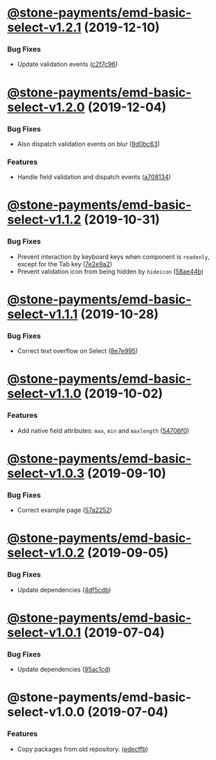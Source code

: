 # [@stone-payments/emd-basic-select-v1.2.1](https://github.com/stone-payments/emerald-web-framework/compare/@stone-payments/emd-basic-select-v1.2.0...@stone-payments/emd-basic-select-v1.2.1) (2019-12-10)


### Bug Fixes

* Update validation events ([c2f7c96](https://github.com/stone-payments/emerald-web-framework/commit/c2f7c96))

# [@stone-payments/emd-basic-select-v1.2.0](https://github.com/stone-payments/emerald-web-framework/compare/@stone-payments/emd-basic-select-v1.1.2...@stone-payments/emd-basic-select-v1.2.0) (2019-12-04)


### Bug Fixes

* Also dispatch validation events on blur ([9d0bc63](https://github.com/stone-payments/emerald-web-framework/commit/9d0bc63))


### Features

* Handle field validation and dispatch events ([a708134](https://github.com/stone-payments/emerald-web-framework/commit/a708134))

# [@stone-payments/emd-basic-select-v1.1.2](https://github.com/stone-payments/emerald-web-framework/compare/@stone-payments/emd-basic-select-v1.1.1...@stone-payments/emd-basic-select-v1.1.2) (2019-10-31)


### Bug Fixes

* Prevent interaction by keyboard keys when component is `readonly`, except for the Tab key ([7e2e9a2](https://github.com/stone-payments/emerald-web-framework/commit/7e2e9a2))
* Prevent validation icon from being hidden by `hideicon` ([58ae44b](https://github.com/stone-payments/emerald-web-framework/commit/58ae44b))

# [@stone-payments/emd-basic-select-v1.1.1](https://github.com/stone-payments/emerald-web-framework/compare/@stone-payments/emd-basic-select-v1.1.0...@stone-payments/emd-basic-select-v1.1.1) (2019-10-28)


### Bug Fixes

* Correct text overflow on Select ([8e7e995](https://github.com/stone-payments/emerald-web-framework/commit/8e7e995))

# [@stone-payments/emd-basic-select-v1.1.0](https://github.com/stone-payments/emerald-web-framework/compare/@stone-payments/emd-basic-select-v1.0.3...@stone-payments/emd-basic-select-v1.1.0) (2019-10-02)


### Features

* Add native field attributes: `max`, `min` and `maxlength` ([54706f0](https://github.com/stone-payments/emerald-web-framework/commit/54706f0))

# [@stone-payments/emd-basic-select-v1.0.3](https://github.com/stone-payments/emerald-web-framework/compare/@stone-payments/emd-basic-select-v1.0.2...@stone-payments/emd-basic-select-v1.0.3) (2019-09-10)


### Bug Fixes

* Correct example page ([57a2252](https://github.com/stone-payments/emerald-web-framework/commit/57a2252))

# [@stone-payments/emd-basic-select-v1.0.2](https://github.com/stone-payments/emerald-web-framework/compare/@stone-payments/emd-basic-select-v1.0.1...@stone-payments/emd-basic-select-v1.0.2) (2019-09-05)


### Bug Fixes

* Update dependencies ([4df5cdb](https://github.com/stone-payments/emerald-web-framework/commit/4df5cdb))

# [@stone-payments/emd-basic-select-v1.0.1](https://github.com/stone-payments/emerald-web-framework/compare/@stone-payments/emd-basic-select-v1.0.0...@stone-payments/emd-basic-select-v1.0.1) (2019-07-04)


### Bug Fixes

* Update dependencies ([95ac1cd](https://github.com/stone-payments/emerald-web-framework/commit/95ac1cd))

# @stone-payments/emd-basic-select-v1.0.0 (2019-07-04)


### Features

* Copy packages from old repository. ([edecffb](https://github.com/stone-payments/emerald-web-framework/commit/edecffb))
